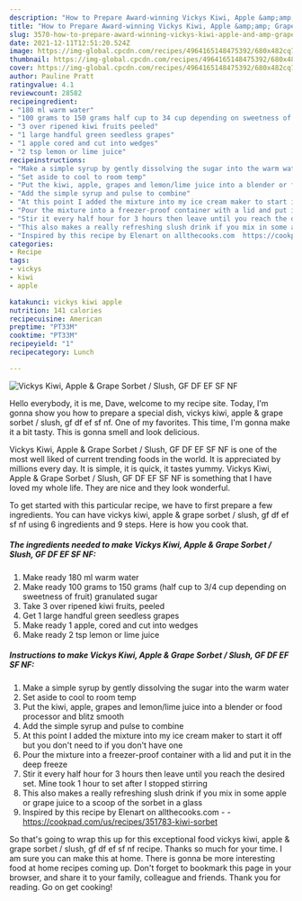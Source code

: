 ```yaml
---
description: "How to Prepare Award-winning Vickys Kiwi, Apple &amp;amp; Grape Sorbet / Slush, GF DF EF SF NF"
title: "How to Prepare Award-winning Vickys Kiwi, Apple &amp;amp; Grape Sorbet / Slush, GF DF EF SF NF"
slug: 3570-how-to-prepare-award-winning-vickys-kiwi-apple-and-amp-grape-sorbet-slush-gf-df-ef-sf-nf
date: 2021-12-11T12:51:20.524Z
image: https://img-global.cpcdn.com/recipes/4964165148475392/680x482cq70/vickys-kiwi-apple-grape-sorbet-slush-gf-df-ef-sf-nf-recipe-main-photo.jpg
thumbnail: https://img-global.cpcdn.com/recipes/4964165148475392/680x482cq70/vickys-kiwi-apple-grape-sorbet-slush-gf-df-ef-sf-nf-recipe-main-photo.jpg
cover: https://img-global.cpcdn.com/recipes/4964165148475392/680x482cq70/vickys-kiwi-apple-grape-sorbet-slush-gf-df-ef-sf-nf-recipe-main-photo.jpg
author: Pauline Pratt
ratingvalue: 4.1
reviewcount: 28582
recipeingredient:
- "180 ml warm water"
- "100 grams to 150 grams half cup to 34 cup depending on sweetness of fruit granulated sugar"
- "3 over ripened kiwi fruits peeled"
- "1 large handful green seedless grapes"
- "1 apple cored and cut into wedges"
- "2 tsp lemon or lime juice"
recipeinstructions:
- "Make a simple syrup by gently dissolving the sugar into the warm water"
- "Set aside to cool to room temp"
- "Put the kiwi, apple, grapes and lemon/lime juice into a blender or food processor and blitz smooth"
- "Add the simple syrup and pulse to combine"
- "At this point I added the mixture into my ice cream maker to start it off but you don&#39;t need to if you don&#39;t have one"
- "Pour the mixture into a freezer-proof container with a lid and put it in the deep freeze"
- "Stir it every half hour for 3 hours then leave until you reach the desired set. Mine took 1 hour to set after I stopped stirring"
- "This also makes a really refreshing slush drink if you mix in some apple or grape juice to a scoop of the sorbet in a glass"
- "Inspired by this recipe by Elenart on allthecooks.com  https://cookpad.com/us/recipes/351783-kiwi-sorbet"
categories:
- Recipe
tags:
- vickys
- kiwi
- apple

katakunci: vickys kiwi apple 
nutrition: 141 calories
recipecuisine: American
preptime: "PT33M"
cooktime: "PT33M"
recipeyield: "1"
recipecategory: Lunch

---
```



![Vickys Kiwi, Apple &amp; Grape Sorbet / Slush, GF DF EF SF NF](https://img-global.cpcdn.com/recipes/4964165148475392/680x482cq70/vickys-kiwi-apple-grape-sorbet-slush-gf-df-ef-sf-nf-recipe-main-photo.jpg)

Hello everybody, it is me, Dave, welcome to my recipe site. Today, I'm gonna show you how to prepare a special dish, vickys kiwi, apple &amp; grape sorbet / slush, gf df ef sf nf. One of my favorites. This time, I'm gonna make it a bit tasty. This is gonna smell and look delicious.



Vickys Kiwi, Apple &amp; Grape Sorbet / Slush, GF DF EF SF NF is one of the most well liked of current trending foods in the world. It is appreciated by millions every day. It is simple, it is quick, it tastes yummy. Vickys Kiwi, Apple &amp; Grape Sorbet / Slush, GF DF EF SF NF is something that I have loved my whole life. They are nice and they look wonderful.


To get started with this particular recipe, we have to first prepare a few ingredients. You can have vickys kiwi, apple &amp; grape sorbet / slush, gf df ef sf nf using 6 ingredients and 9 steps. Here is how you cook that.

<!--inarticleads1-->

##### The ingredients needed to make Vickys Kiwi, Apple &amp; Grape Sorbet / Slush, GF DF EF SF NF:

1. Make ready 180 ml warm water
1. Make ready 100 grams to 150 grams (half cup to 3/4 cup depending on sweetness of fruit) granulated sugar
1. Take 3 over ripened kiwi fruits, peeled
1. Get 1 large handful green seedless grapes
1. Make ready 1 apple, cored and cut into wedges
1. Make ready 2 tsp lemon or lime juice




<!--inarticleads2-->

##### Instructions to make Vickys Kiwi, Apple &amp; Grape Sorbet / Slush, GF DF EF SF NF:

1. Make a simple syrup by gently dissolving the sugar into the warm water
1. Set aside to cool to room temp
1. Put the kiwi, apple, grapes and lemon/lime juice into a blender or food processor and blitz smooth
1. Add the simple syrup and pulse to combine
1. At this point I added the mixture into my ice cream maker to start it off but you don&#39;t need to if you don&#39;t have one
1. Pour the mixture into a freezer-proof container with a lid and put it in the deep freeze
1. Stir it every half hour for 3 hours then leave until you reach the desired set. Mine took 1 hour to set after I stopped stirring
1. This also makes a really refreshing slush drink if you mix in some apple or grape juice to a scoop of the sorbet in a glass
1. Inspired by this recipe by Elenart on allthecooks.com -  - https://cookpad.com/us/recipes/351783-kiwi-sorbet




So that's going to wrap this up for this exceptional food vickys kiwi, apple &amp; grape sorbet / slush, gf df ef sf nf recipe. Thanks so much for your time. I am sure you can make this at home. There is gonna be more interesting food at home recipes coming up. Don't forget to bookmark this page in your browser, and share it to your family, colleague and friends. Thank you for reading. Go on get cooking!
